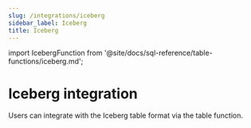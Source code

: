 ```yaml
---
slug: /integrations/iceberg
sidebar_label: Iceberg
title: Iceberg
---
```


import IcebergFunction from '@site/docs/sql-reference/table-functions/iceberg.md';

# Iceberg integration

Users can integrate with the Iceberg table format via the table function. 

<IcebergFunction/>
